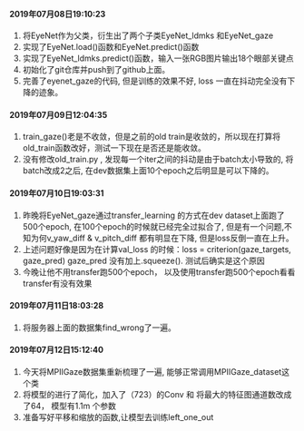 #### 2019年07月08日19:10:23

1. 将EyeNet作为父类，衍生出了两个子类EyeNet_ldmks 和EyeNet_gaze
2. 实现了EyeNet.load()函数和EyeNet.predict()函数
3. 实现了EyeNet_ldmks.predict()函数，输入一张RGB图片输出18个眼部关键点
4. 初始化了git仓库并push到了github上面。
5. 完善了eyenet_gaze的代码, 但是训练的效果不好, loss 一直在抖动完全没有下降的迹象。

#### 2019年07月09日12:04:35

1. train_gaze()老是不收敛，但是之前的old train是收敛的，所以现在打算将old_train函数改好，测试一下现在是否还是能收敛。
2. 没有修改old_train.py , 发现每一个iter之间的抖动是由于batch太小导致的, 将batch改成2之后, 在dev数据集上面10个epoch之后明显是可以下降的。

#### 2019年07月10日19:03:31
1. 昨晚将EyeNet_gaze通过transfer_learning 的方式在dev dataset上面跑了500个epoch, 在100个epoch的时候就已经完全过拟合了, 但是有一个问题,不知为何v_yaw_diff & v_pitch_diff 都有明显在下降, 但是loss反倒一直在上升。
2. 上述问题好像是因为在计算val_loss 的时候：loss = criterion(gaze_targets, gaze_pred) gaze_pred 没有加上.squeeze(). 测试后确实是这个原因
3. 今晚让他不用transfer跑500个epoch， 以及使用transfer跑500个epoch看看transfer有没有效果

#### 2019年07月11日18:03:28
1. 将服务器上面的数据集find_wrong了一遍。

#### 2019年07月12日15:12:40
1. 今天将MPIIGaze数据集重新梳理了一遍, 能够正常调用MPIIGaze_dataset这个类
2. 将模型的进行了简化，加入了（723）的Conv 和 将最大的特征图通道数改成了64， 模型有1.1m 个参数
3. 准备写好平移和缩放的函数,让模型去训练left_one_out